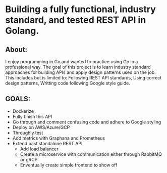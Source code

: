 # Building a fully functional, industry standard, and tested REST API in Golang.

## About:
I enjoy programming in Go and wanted to practice using Go in a professional way. The goal of this project is to learn industry 
standard approaches for building APIs and apply design patterns used on the job. This includes but is limited to: Following REST API standards, Using correct design patterns, Writting code following Google style guide.

## GOALS:
- Dockerize
- Fully finish this API
- Go through and comment confusing code and adhere to Google styling
- Deploy on AWS/Azure/GCP
- Throughly test
- Add metrics with Graphana and Prometheus
- Extend past standalone REST API
  - Add load balancer
  - Create a microservice with communication either through RabbitMQ or gRCP
  - Enventually create simple frontend to show off
 
  

